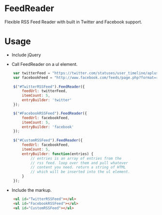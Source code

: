 FeedReader
==========

Flexible RSS Feed Reader with built in Twitter and Facebook support.

Usage
=====

* Include jQuery

* Call FeedReader on a ul element.

```javascript
    var twitterFeed = "https://twitter.com/statuses/user_timeline/aplusk.rss";
    var facebookFeed = "http://www.facebook.com/feeds/page.php?format=rss20&id=56759922819";
    
	$("#TwitterRSSFeed").FeedReader({
		feedUrl: twitterFeed,
		itemCount: 5,
		entryBuilder: 'twitter'
	});

	$("#FacebookRSSFeed").FeedReader({
		feedUrl: facebookFeed,
		itemCount: 5,
		entryBuilder: 'facebook'
	});
    
	$("#CustomRSSFeed").FeedReader({
		feedUrl: facebookFeed,
		itemCount: 5,
		entryBuilder: function(entries) {
			// entries is an array of entries from the
			// rss feed. loop over them and pull whatever
			// content you need. return a string of HTML
			// which will be inserted into the ul element.
		}
	});
```    
* Include the markup.

```HTML
	<ul id="TwitterRSSFeed"></ul>
	<ul id="FacebookRSSFeed"></ul>
	<ul id="CustomRSSFeed"></ul>
```